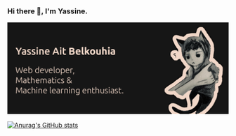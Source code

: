 ### Hi there 👋, I'm Yassine.

<img src="gitHub.png" alt="">


[![Anurag's GitHub stats](https://github-readme-stats.vercel.app/api?username=YassineAitBelkouhia&theme=great-gatsby)](https://github.com/anuraghazra/github-readme-stats)

